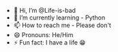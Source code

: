 - 👋 Hi,  I’m @Life-is-bad
- 🌱 I’m currently learning - Python
- 📫 How to reach me - Please don't
- 😄 Pronouns: He/Him
- ⚡ Fun fact: I have a life 😁

<!---
Life-is-bad/Life-is-bad is a ✨ special ✨ repository because its `README.md` (this file) appears on your GitHub profile.
You can click the Preview link to take a look at your changes.
--->
